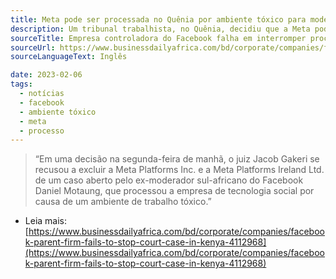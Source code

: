 ```yaml
---
title: Meta pode ser processada no Quênia por ambiente tóxico para moderadores de conteúdo.
description: Um tribunal trabalhista, no Quênia, decidiu que a Meta poderá ter que responder por expor funcionários quenianos a conteúdos tóxicos.
sourceTitle: Empresa controladora do Facebook falha em interromper processo judicial no Quênia.
sourceUrl: https://www.businessdailyafrica.com/bd/corporate/companies/facebook-parent-firm-fails-to-stop-court-case-in-kenya-4112968
sourceLanguageText: Inglês

date: 2023-02-06
tags: 
  - notícias
  - facebook
  - ambiente tóxico
  - meta
  - processo
---
```


> “Em uma decisão na segunda-feira de manhã, o juiz Jacob Gakeri se recusou a excluir a Meta Platforms Inc. e a Meta Platforms Ireland Ltd. de um caso aberto pelo ex-moderador sul-africano do Facebook Daniel Motaung, que processou a empresa de tecnologia social por causa de um ambiente de trabalho tóxico.”


* Leia mais: [https://www.businessdailyafrica.com/bd/corporate/companies/facebook-parent-firm-fails-to-stop-court-case-in-kenya-4112968](https://www.businessdailyafrica.com/bd/corporate/companies/facebook-parent-firm-fails-to-stop-court-case-in-kenya-4112968)


